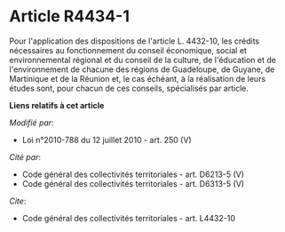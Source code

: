 # Article R4434-1

Pour l'application des dispositions de l'article L. 4432-10, les crédits nécessaires au fonctionnement du    conseil
économique, social et environnemental régional et du conseil de la culture, de l'éducation et de l'environnement de chacune
des régions de Guadeloupe, de Guyane, de Martinique et de la Réunion et, le cas échéant, à la réalisation de leurs études
sont, pour chacun de ces conseils, spécialisés par article.

**Liens relatifs à cet article**

_Modifié par_:

  - Loi n°2010-788 du 12 juillet 2010 - art. 250 (V)

_Cité par_:

  - Code général des collectivités territoriales - art. D6213-5 (V)
  - Code général des collectivités territoriales - art. D6313-5 (V)

_Cite_:

  - Code général des collectivités territoriales - art. L4432-10
